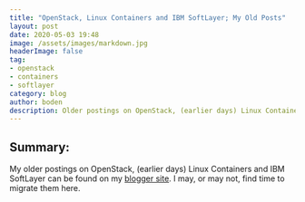 ```yaml
---
title: "OpenStack, Linux Containers and IBM SoftLayer; My Old Posts"
layout: post
date: 2020-05-03 19:48
image: /assets/images/markdown.jpg
headerImage: false
tag:
- openstack
- containers
- softlayer
category: blog
author: boden
description: Older postings on OpenStack, (earlier days) Linux Containers and IBM SoftLayer can be found on my old blog site
---
```


## Summary:

My older postings on OpenStack, (earlier days) Linux Containers and IBM SoftLayer can be found on my [blogger site](http://bodenr.blogspot.com/). I may, or may not, find time to migrate them here.
